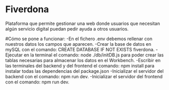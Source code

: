 # Fiverdona

Plataforma que permite gestionar una web donde usuarios que necesitan algún servicio digital puedan pedir ayuda a otros usuarios.

#Cómo se pone a funcionar:
-En el fichero .env debemos rellenar con nuestros datos los campos que aparecen.
-Crear la base de datos en mySQL con el comando: CREATE DATABASE IF NOT EXISTS fiverdona.
-Ejecutar en la terminal el comando: node ./db/initDB.js para poder crear las tablas necesarias para almacenar los datos en el Workbench.
-Escribir en las terminales del backend y del frontend el comando: npm install para instalar todas las dependencias del package.json
-Inicializar el servidor del backend con el comando: npm run dev.
-Inicializar el servidor del frontend con el comando: npm run dev.
